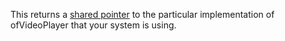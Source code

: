 This returns a [shared pointer](http://thenewcpp.wordpress.com/2012/06/21/shared-pointers/) to the particular implementation of ofVideoPlayer that your system is using.
